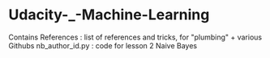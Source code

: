 # Udacity-_-Machine-Learning

Contains 
References : list of references and tricks, for "plumbing" + various Githubs
nb_author_id.py : code for lesson 2 Naive Bayes

